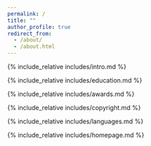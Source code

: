 ```yaml
---
permalink: /
title: ""
author_profile: true
redirect_from: 
  - /about/
  - /about.html
---
```

<span class='anchor' id='about-me'></span>

{% include_relative includes/intro.md %} 

{% include_relative includes/education.md %}

{% include_relative includes/awards.md %}

{% include_relative includes/copyright.md %}

{% include_relative includes/languages.md %}

{% include_relative includes/homepage.md %}




